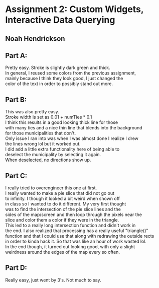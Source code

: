 # Assignment 2: Custom Widgets, Interactive Data Querying
## **Noah Hendrickson**

## Part A:
Pretty easy. Stroke is slightly dark green and thick. <br>
In general, I reused some colors from the previous assignment, <br>
mainly because I think they look good, I just changed the <br>
color of the text in order to possibly stand out more.

## Part B:
This was also pretty easy. <br>
Stroke width is set as 0.01 + numTies * 0.1 <br>
I think this results in a good looking thick line for those <br>
with many ties and a nice thin line that blends into the background <br>
for those municipalities that don't. <br>
Only issue I ran into was when I was almost done I realize I drew <br>
the lines wrong lol but it worked out. <br>
I did add a little extra functionality here of being able to <br>
deselect the municipality by selecting it again. <br>
When deselected, no directions show up.

## Part C:
I really tried to overengineer this one at first. <br>
I really wanted to make a pie slice that did not go out <br>
to infinity. I though it looked a bit weird when shown off <br>
in class so I wanted to do it different. My very first thought <br>
was to find the intersection of the pie slice lines and the <br>
sides of the map/screen and then loop through the pixels near the <br>
slice and color them a color if they were in the triangle. <br>
This led to a really long intersection function and didn't work in <br>
the end. I also realized that processing has a really useful "triangle()" <br>
function and that I could use that along with redrawing the outside rects <br>
in order to kinda hack it. So that was like an hour of work wasted lol. <br>
In the end though, it turned out looking good, with only a slight <br>
weirdness around the edges of the map every so often. 

## Part D:
Really easy, just went by 3's. Not much to say.